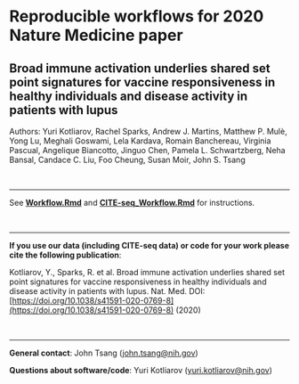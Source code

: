 # Reproducible workflows for 2020 Nature Medicine paper
## Broad immune activation underlies shared set point signatures for vaccine responsiveness in healthy individuals and disease activity in patients with lupus
Authors: Yuri Kotliarov, Rachel Sparks, Andrew J. Martins, Matthew P. Mulè, Yong Lu, Meghali Goswami, Lela Kardava, Romain Banchereau, Virginia Pascual, Angelique Biancotto, Jinguo Chen, Pamela L. Schwartzberg, Neha Bansal, Candace C. Liu, Foo Cheung, Susan Moir, John S. Tsang

</br>

---

See [**Workflow.Rmd**](Workflow.Rmd) and [**CITE-seq_Workflow.Rmd**](CITE-seq_Workflow.Rmd) for instructions.

</br>

---

**If you use our data (including CITE-seq data) or code for your work please cite the following publication**:

Kotliarov, Y., Sparks, R. et al. Broad immune activation underlies shared set point signatures for vaccine responsiveness in healthy individuals and disease activity in patients with lupus. Nat. Med. DOI: [https://doi.org/10.1038/s41591-020-0769-8](https://doi.org/10.1038/s41591-020-0769-8) (2020)

</br>

---

**General contact**: John Tsang (john.tsang@nih.gov)

**Questions about software/code**: Yuri Kotliarov (yuri.kotliarov@nih.gov)
